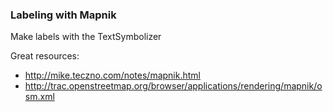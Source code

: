 <!-- Name: LabelingSupport -->
<!-- Version: 2 -->
<!-- Last-Modified: 2009/12/11 12:02:53 -->
<!-- Author: springmeyer -->
### Labeling with Mapnik

Make labels with the TextSymbolizer

Great resources:
 * http://mike.teczno.com/notes/mapnik.html
 * http://trac.openstreetmap.org/browser/applications/rendering/mapnik/osm.xml


